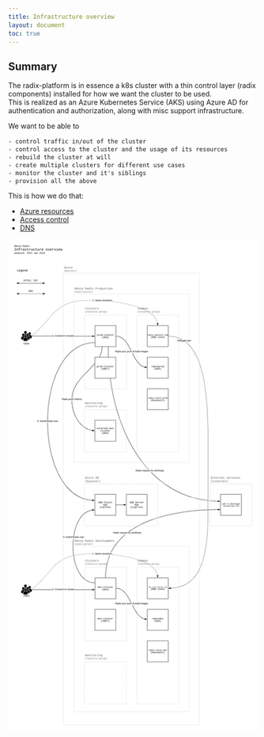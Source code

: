 ```yaml
---
title: Infrastructure overview
layout: document
toc: true
---
```




## Summary

The radix-platform is in essence a k8s cluster with a thin control layer (radix components) installed for how we want the cluster to be used.  
This is realized as an Azure Kubernetes Service (AKS) using Azure AD for authentication and authorization, along with misc support infrastructure.  

We want to be able to 

    - control traffic in/out of the cluster
    - control access to the cluster and the usage of its resources
    - rebuild the cluster at will
    - create multiple clusters for different use cases
    - monitor the cluster and it's siblings
    - provision all the above

This is how we do that:

- [Azure resources](./azure-resources.md)
- [Access control](./access-control.md)
- [DNS](./dns.md)

![Infrastructure overview](./diagrams/infrastructure-overview.png)


